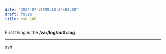 ```yaml
---
date: "2024-07-22T09:10:24+02:00"
draft: false
title: ssh LOG
---
```


First thing is the **/var/log/auth.log**

------------------------------------------------------------------------

[ssh](/Notes/posts/protocols/ssh)
